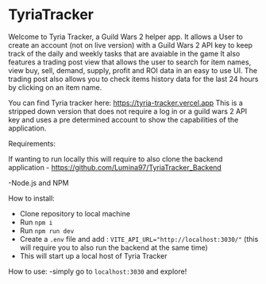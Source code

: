 # TyriaTracker

Welcome to Tyria Tracker, a Guild Wars 2 helper app.
It allows a User to create an account (not on live version) with a Guild Wars 2 API key to keep track of the daily and weekly tasks that are avaiable in the game
It also features a trading post view that allows the user to search for item names, view buy, sell, demand, supply, profit and ROI data in an easy to use UI.
The trading post also allows you to check items history data for the last 24 hours by clicking on an item name.

You can find Tyria tracker here: https://tyria-tracker.vercel.app
This is a stripped down version that does not require a log in or a guild wars 2 API key and uses a pre determined account to show the capabilities of the application.


Requirements:
  
If wanting to run locally this will require to also clone the backend application - https://github.com/Lumina97/TyriaTracker_Backend

  -Node.js and NPM 
  
How to install:
 
 - Clone repository to local machine
 - Run `npm i`
 - Run `npm run dev`
 - Create a `.env` file and add : `VITE_API_URL="http://localhost:3030/"` (this will require you to also run the backend at the same time)
 - This will start up a local host of Tyria Tracker


How to use:
-simply go to `localhost:3030` and explore!
